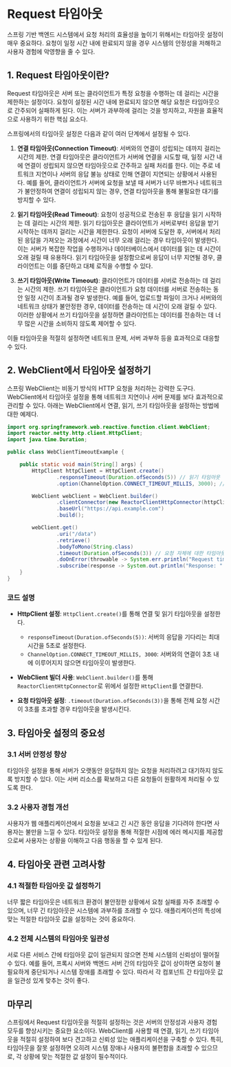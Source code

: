 # Request 타임아웃

스프링 기반 백엔드 시스템에서 요청 처리의 효율성을 높이기 위해서는 타임아웃 설정이 매우 중요하다. 요청이 일정 시간 내에 완료되지 않을 경우 시스템의 안정성을 저해하고 사용자 경험에 악영향을 줄 수 있다. 

## 1. Request 타임아웃이란?

Request 타임아웃은 서버 또는 클라이언트가 특정 요청을 수행하는 데 걸리는 시간을 제한하는 설정이다. 요청이 설정된 시간 내에 완료되지 않으면 해당 요청은 타임아웃으로 간주되어 실패하게 된다. 이는 서버가 과부하에 걸리는 것을 방지하고, 자원을 효율적으로 사용하기 위한 핵심 요소다.

스프링에서의 타임아웃 설정은 다음과 같이 여러 단계에서 설정될 수 있다.

1. **연결 타임아웃(Connection Timeout)**: 서버와의 연결이 성립되는 데까지 걸리는 시간의 제한. 연결 타임아웃은 클라이언트가 서버에 연결을 시도할 때, 일정 시간 내에 연결이 성립되지 않으면 타임아웃으로 간주하고 실패 처리를 한다. 이는 주로 네트워크 지연이나 서버의 응답 불능 상태로 인해 연결이 지연되는 상황에서 사용된다. 예를 들어, 클라이언트가 서버에 요청을 보낼 때 서버가 너무 바쁘거나 네트워크가 불안정하여 연결이 성립되지 않는 경우, 연결 타임아웃을 통해 불필요한 대기를 방지할 수 있다.

2. **읽기 타임아웃(Read Timeout)**: 요청이 성공적으로 전송된 후 응답을 읽기 시작하는 데 걸리는 시간의 제한. 읽기 타임아웃은 클라이언트가 서버로부터 응답을 받기 시작하는 데까지 걸리는 시간을 제한한다. 요청이 서버에 도달한 후, 서버에서 처리된 응답을 가져오는 과정에서 시간이 너무 오래 걸리는 경우 타임아웃이 발생한다. 이는 서버가 복잡한 작업을 수행하거나 데이터베이스에서 데이터를 읽는 데 시간이 오래 걸릴 때 유용하다. 읽기 타임아웃을 설정함으로써 응답이 너무 지연될 경우, 클라이언트는 이를 중단하고 대체 로직을 수행할 수 있다.

3. **쓰기 타임아웃(Write Timeout)**: 클라이언트가 데이터를 서버로 전송하는 데 걸리는 시간의 제한. 쓰기 타임아웃은 클라이언트가 요청 데이터를 서버로 전송하는 동안 일정 시간이 초과될 경우 발생한다. 예를 들어, 업로드할 파일이 크거나 서버와의 네트워크 상태가 불안정한 경우, 데이터를 전송하는 데 시간이 오래 걸릴 수 있다. 이러한 상황에서 쓰기 타임아웃을 설정하면 클라이언트는 데이터를 전송하는 데 너무 많은 시간을 소비하지 않도록 제어할 수 있다.

이들 타임아웃을 적절히 설정하면 네트워크 문제, 서버 과부하 등을 효과적으로 대응할 수 있다.

## 2. WebClient에서 타임아웃 설정하기

스프링 WebClient는 비동기 방식의 HTTP 요청을 처리하는 강력한 도구다. WebClient에서 타임아웃 설정을 통해 네트워크 지연이나 서버 문제를 보다 효과적으로 관리할 수 있다. 아래는 WebClient에서 연결, 읽기, 쓰기 타임아웃을 설정하는 방법에 대한 예제다. 

```java
import org.springframework.web.reactive.function.client.WebClient;
import reactor.netty.http.client.HttpClient;
import java.time.Duration;

public class WebClientTimeoutExample {

    public static void main(String[] args) {
        HttpClient httpClient = HttpClient.create()
                .responseTimeout(Duration.ofSeconds(5)) // 읽기 타임아웃 설정
                .option(ChannelOption.CONNECT_TIMEOUT_MILLIS, 3000); // 연결 타임아웃 설정

        WebClient webClient = WebClient.builder()
                .clientConnector(new ReactorClientHttpConnector(httpClient))
                .baseUrl("https://api.example.com")
                .build();

        webClient.get()
                .uri("/data")
                .retrieve()
                .bodyToMono(String.class)
                .timeout(Duration.ofSeconds(3)) // 요청 자체에 대한 타임아웃 설정
                .doOnError(throwable -> System.err.println("Request timed out: " + throwable.getMessage()))
                .subscribe(response -> System.out.println("Response: " + response));
    }
}
```

### 코드 설명 

- **HttpClient 설정**: `HttpClient.create()`를 통해 연결 및 읽기 타임아웃을 설정한다.

  - `responseTimeout(Duration.ofSeconds(5))`: 서버의 응답을 기다리는 최대 시간을 5초로 설정한다.
  - `ChannelOption.CONNECT_TIMEOUT_MILLIS, 3000`: 서버와의 연결이 3초 내에 이루어지지 않으면 타임아웃이 발생한다.

- **WebClient 빌더 사용**: `WebClient.builder()`를 통해 `ReactorClientHttpConnector`로 위에서 설정한 `HttpClient`를 연결한다.

- **요청 타임아웃 설정**: `.timeout(Duration.ofSeconds(3))`을 통해 전체 요청 시간이 3초를 초과할 경우 타임아웃을 발생시킨다.

## 3. 타임아웃 설정의 중요성

### 3.1 서버 안정성 향상

타임아웃 설정을 통해 서버가 오랫동안 응답하지 않는 요청을 처리하려고 대기하지 않도록 방지할 수 있다. 이는 서버 리소스를 확보하고 다른 요청들이 원활하게 처리될 수 있도록 한다.

### 3.2 사용자 경험 개선

사용자가 웹 애플리케이션에서 요청을 보내고 긴 시간 동안 응답을 기다려야 한다면 사용자는 불만을 느낄 수 있다. 타임아웃 설정을 통해 적절한 시점에 에러 메시지를 제공함으로써 사용자는 상황을 이해하고 다음 행동을 할 수 있게 된다.

## 4. 타임아웃 관련 고려사항

### 4.1 적절한 타임아웃 값 설정하기

너무 짧은 타임아웃은 네트워크 환경이 불안정한 상황에서 요청 실패를 자주 초래할 수 있으며, 너무 긴 타임아웃은 시스템에 과부하를 초래할 수 있다. 애플리케이션의 특성에 맞는 적절한 타임아웃 값을 설정하는 것이 중요하다.

### 4.2 전체 시스템의 타임아웃 일관성

서로 다른 서비스 간에 타임아웃 값이 일관되지 않으면 전체 시스템의 신뢰성이 떨어질 수 있다. 예를 들어, 프록시 서버와 백엔드 서버 간의 타임아웃 값이 상이하면 요청이 불필요하게 중단되거나 시스템 장애를 초래할 수 있다. 따라서 각 컴포넌트 간 타임아웃 값을 일관성 있게 맞추는 것이 좋다.

## 마무리

스프링에서 Request 타임아웃을 적절히 설정하는 것은 서버의 안정성과 사용자 경험 모두를 향상시키는 중요한 요소이다. WebClient를 사용할 때 연결, 읽기, 쓰기 타임아웃을 적절히 설정하여 보다 견고하고 신뢰성 있는 애플리케이션을 구축할 수 있다. 특히, 타임아웃을 잘못 설정하면 오히려 시스템 장애나 사용자의 불편함을 초래할 수 있으므로, 각 상황에 맞는 적절한 값 설정이 필수적이다.

